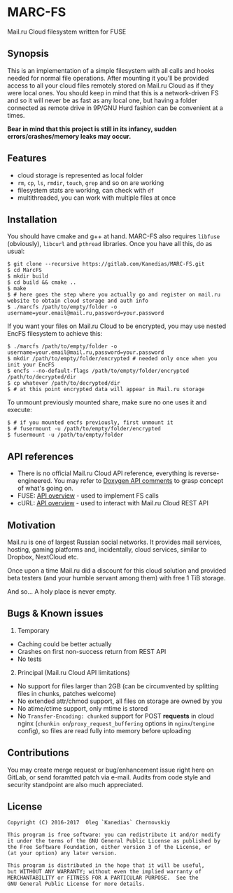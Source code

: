   MARC-FS
===========
Mail.ru Cloud filesystem written for FUSE

Synopsis
--------
This is an implementation of a simple filesystem with all calls and hooks needed for normal file operations. After mounting it you'll be provided access to all your cloud files remotely stored on Mail.ru Cloud as if they were local ones. You should keep in mind that this is a network-driven FS and so it will never be as fast as any local one, but having a folder connected as remote drive in 9P/GNU Hurd fashion can be convenient at a times.

**Bear in mind that this project is still in its infancy, sudden errors/crashes/memory leaks may occur.**

Features
--------

- cloud storage is represented as local folder
- `rm`, `cp`, `ls`, `rmdir`, `touch`, `grep` and so on are working
- filesystem stats are working, can check with `df`
- multithreaded, you can work with multiple files at once

Installation
------------
You should have cmake and g++ at hand.
MARC-FS also requires `libfuse` (obviously), `libcurl` and `pthread` libraries. Once you have all this, do as usual:

    $ git clone --recursive https://gitlab.com/Kanedias/MARC-FS.git
    $ cd MarcFS
    $ mkdir build
    $ cd build && cmake ..
    $ make
    $ # here goes the step where you actually go and register on mail.ru website to obtain cloud storage and auth info
    $ ./marcfs /path/to/empty/folder -o username=your.email@mail.ru,password=your.password

If you want your files on Mail.ru Cloud to be encrypted, you may use nested EncFS filesystem to achieve this:

    $ ./marcfs /path/to/empty/folder -o username=your.email@mail.ru,password=your.password
    $ mkdir /path/to/empty/folder/encrypted # needed only once when you init your EncFS
    $ encfs --no-default-flags /path/to/empty/folder/encrypted /path/to/decrypted/dir
    $ cp whatever /path/to/decrypted/dir
    $ # at this point encrypted data will appear in Mail.ru storage

To unmount previously mounted share, make sure no one uses it and execute:

    $ # if you mounted encfs previously, first unmount it
    $ # fusermount -u /path/to/empty/folder/encrypted
    $ fusermount -u /path/to/empty/folder

API references
--------------
- There is no official Mail.ru Cloud API reference, everything is reverse-engineered. You may refer to [Doxygen API comments](https://gitlab.com/Kanedias/MARC-FS/blob/master/marc_api.h) to grasp concept of what's going on.
- FUSE: [API overview](https://www.cs.hmc.edu/~geoff/classes/hmc.cs135.201109/homework/fuse/fuse_doc.html) - used to implement FS calls
- cURL: [API overview](https://curl.haxx.se/docs/) - used to interact with Mail.ru Cloud REST API

Motivation
----------
Mail.ru is one of largest Russian social networks. It provides mail services, hosting, gaming platforms and, incidentally, cloud services, similar to Dropbox, NextCloud etc.

Once upon a time Mail.ru did a discount for this cloud solution and provided beta testers (and your humble servant among them) with free 1 TiB storage.

And so... A holy place is never empty.

Bugs & Known issues
-------------------
1. Temporary
  - Caching could be better actually
  - Crashes on first non-success return from REST API
  - No tests
2. Principal (Mail.ru Cloud API limitations)
  - No support for files larger than 2GB (can be circumvented by splitting files in chunks, patches welcome)
  - No extended attr/chmod support, all files on storage are owned by you
  - No atime/ctime support, only mtime is stored
  - No `Transfer-Encoding: chunked` support for POST **requests** in cloud nginx (`chunkin on`/`proxy_request_buffering` options in `nginx`/`tengine` config), so files are read fully into memory before uploading

Contributions
------------
You may create merge request or bug/enhancement issue right here on GitLab, or send foramtted patch via e-mail. Audits from code style and security standpoint are also much appreciated.

License
-------

    Copyright (C) 2016-2017  Oleg `Kanedias` Chernovskiy

    This program is free software: you can redistribute it and/or modify
    it under the terms of the GNU General Public License as published by
    the Free Software Foundation, either version 3 of the License, or
    (at your option) any later version.

    This program is distributed in the hope that it will be useful,
    but WITHOUT ANY WARRANTY; without even the implied warranty of
    MERCHANTABILITY or FITNESS FOR A PARTICULAR PURPOSE.  See the
    GNU General Public License for more details.
